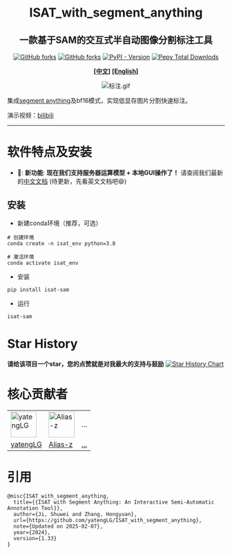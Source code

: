 <h1 align='center'>ISAT_with_segment_anything</h1>
<h2 align='center'>一款基于SAM的交互式半自动图像分割标注工具</h2>
<p align='center'>
    <a href='https://github.com/yatengLG/ISAT_with_segment_anything' target="_blank"><img alt="GitHub forks" src="https://img.shields.io/github/stars/yatengLG/ISAT_with_segment_anything"></a>
    <a href='https://github.com/yatengLG/ISAT_with_segment_anything' target="_blank"><img alt="GitHub forks" src="https://img.shields.io/github/forks/yatengLG/ISAT_with_segment_anything"></a>
    <a href='https://pypi.org/project/isat-sam/' target="_blank"><img alt="PyPI - Version" src="https://img.shields.io/pypi/v/isat-sam"></a>
    <a href='https://pypi.org/project/isat-sam/' target="_blank"><img alt="Pepy Total Downlods" src="https://img.shields.io/pepy/dt/isat-sam"></a>
</p>
<p align='center'>
    <a href='README-cn.md'><b>[中文]</b></a>
    <a href='README.md'><b>[English]</b></a>
</p>
<p align='center'><img src="./display/标注.gif" alt="标注.gif"'></p>

集成[segment anything](https://github.com/facebookresearch/segment-anything)及bf16模式，实现低显存图片分割快速标注。

演示视频：[bilibili](https://www.bilibili.com/video/BV1or4y1R7EJ/)

---

# 软件特点及安装
- &#x1F389;: **新功能**: **现在我们支持服务器运算模型 + 本地GUI操作了！** 
请查阅我们最新的[中文文档](https://isat-samzh.readthedocs.io/zh-cn/latest/) (待更新，先看英文文档吧😄)

## 安装
- 新建conda环境（推荐，可选）
```shell
# 创建环境
conda create -n isat_env python=3.8

# 激活环境
conda activate isat_env
```

- 安装
```shell
pip install isat-sam
```

- 运行
```shell
isat-sam
```

# Star History

**请给该项目一个star，您的点赞就是对我最大的支持与鼓励**
[![Star History Chart](https://api.star-history.com/svg?repos=yatengLG/ISAT_with_segment_anything&type=Date)](https://star-history.com/#yatengLG/ISAT_with_segment_anything&Date)


# 核心贡献者

<table border="0">
<tr>
    <td><img alt="yatengLG" src="https://avatars.githubusercontent.com/u/31759824?v=4" width="60" height="60" href="">
    <td><img alt="Alias-z" src="https://avatars.githubusercontent.com/u/66273343?v=4" width="60" height="60" href="">
    <td>...
</td>
</tr>
<tr>
  <td><a href="https://github.com/yatengLG">yatengLG</a>
  <td><a href="https://github.com/Alias-z">Alias-z</a>
    <td><a href="https://github.com/yatengLG/ISAT_with_segment_anything/graphs/contributors">...</a>
</tr>
</table>


# 引用
```text
@misc{ISAT_with_segment_anything,
  title={{ISAT with Segment Anything: An Interactive Semi-Automatic Annotation Tool}},
  author={Ji, Shuwei and Zhang, Hongyuan},
  url={https://github.com/yatengLG/ISAT_with_segment_anything},
  note={Updated on 2025-02-07},
  year={2024},
  version={1.33}
}
```

